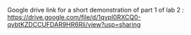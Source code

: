 Google drive link for a short demonstration of part 1 of lab 2 : https://drive.google.com/file/d/1qvpl0RXCQ0-qybtKZDCCUFDAR9HR6Rli/view?usp=sharing